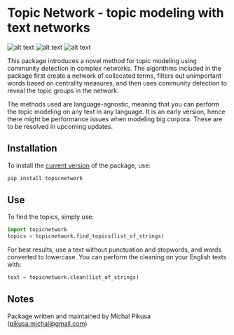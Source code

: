 # Topic Network - topic modeling with text networks
![alt text](https://img.shields.io/pypi/pyversions/topicnetwork.svg) ![alt text](https://img.shields.io/pypi/l/topicnetwork.svg) ![alt text](https://img.shields.io/pypi/v/topicnetwork.svg)

This package introduces a novel method for topic modeling using community detection in complex networks. The algorithms included in the package first create a network of collocated terms, filters out unimportant words based on centrality measures, and then uses community detection to reveal the topic groups in the network. 

The methods used are language-agnostic, meaning that you can perform the topic modeling on any text in any language. It is an early version, hence there might be performance issues when modeling big corpora. These are to be resolved in upcoming updates.

## Installation

To install the [current version](https://pypi.org/project/topicnetwork/) of the package, use:

```python
pip install topicnetwork
```

## Use

To find the topics, simply use:

```python
import topicnetwork
topics = topicnetwork.find_topics(list_of_strings)
```

For best results, use a text without punctuation and stopwords, and words converted to lowercase. You can perform the cleaning on your English texts with:

```python
text = topicnetwork.clean(list_of_strings)
```

## Notes
Package written and maintained by Michal Pikusa (pikusa.michal@gmail.com)
